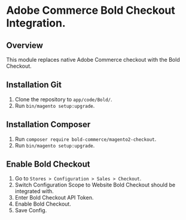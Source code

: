 # Adobe Commerce Bold Checkout Integration.

## Overview
This module replaces native Adobe Commerce checkout with the Bold Checkout.

## Installation Git
1. Clone the repository to `app/code/Bold/`.
2. Run `bin/magento setup:upgrade`.

## Installation Composer
1. Run `composer require bold-commerce/magento2-checkout`.
2. Run `bin/magento setup:upgrade`.

## Enable Bold Checkout
1. Go to `Stores > Configuration > Sales > Checkout`.
2. Switch Configuration Scope to Website Bold Checkout should be integrated with.
3. Enter Bold Checkout API Token.
4. Enable Bold Checkout.
5. Save Config.
